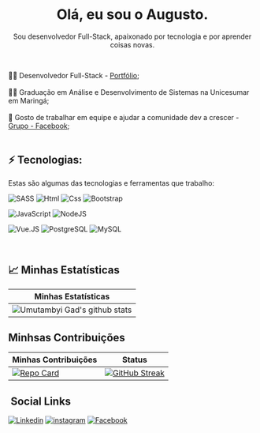 
<h1 align='center'>
    Olá, eu sou o Augusto.
</h1>

<p align='center'>
    Sou desenvolvedor Full-Stack, apaixonado por tecnologia e por aprender coisas novas.
</p>

<p> <br> <p/>

:technologist: Desenvolvedor Full-Stack - [Portfólio](https://portifolio-augusto.netlify.app/);<br> <br>
:man_student: Graduação em Análise e Desenvolvimento de Sistemas na Unicesumar em Maringá;<br> <br>
:handshake: Gosto de trabalhar em equipe e ajudar a comunidade dev a crescer - [Grupo - Facebook](https://www.facebook.com/groups/2249002278688933);<br>
<br>

## ⚡ Tecnologias:


Estas são algumas das tecnologias e ferramentas que trabalho:

![SASS](https://img.shields.io/badge/SASS-hotpink.svg?style=for-the-badge&logo=SASS&logoColor=white)
![Html](https://img.shields.io/badge/HTML5-E34F26?style=for-the-badge&logo=html5&logoColor=white)
![Css](https://img.shields.io/badge/CSS3-1572B6?style=for-the-badge&logo=css3&logoColor=white)
![Bootstrap](https://img.shields.io/badge/Bootstrap-563D7C?style=for-the-badge&logo=bootstrap&logoColor=white)

![JavaScript](https://img.shields.io/badge/javascript-%23323330.svg?style=for-the-badge&logo=javascript&logoColor=%23F7DF1E)
![NodeJS](https://img.shields.io/badge/Node.js-339933?style=for-the-badge&logo=node.js&logoColor=white)

![Vue.JS](https://img.shields.io/badge/Vue.js-41B883?style=for-the-badge&logo=vue.js&logoColor=white)
![PostgreSQL](https://img.shields.io/badge/PostgreSQL-336791?style=for-the-badge&logo=postgresql&logoColor=white)
![MySQL](https://img.shields.io/badge/mysql-%2300f.svg?style=for-the-badge&logo=mysql&logoColor=white)

<br>  

## 📈 Minhas Estatísticas

| Minhas Estatísticas                                                                                                                                     |
|---------------------------------------------------------------------------------------------------------------------------------------------------------|
| ![Umutambyi Gad's github stats](https://github-readme-stats.vercel.app/api?username=augustoOliveira1993&show_icons=true&hide_border=true&theme=dracula) |


## Minhsas Contribuições

| Minhas Contribuições                                                                                                                                                                                                                       | Status                                                                                                                                                    |
|--------------------------------------------------------------------------------------------------------------------------------------------------------------------------------------------------------------------------------------------|-----------------------------------------------------------------------------------------------------------------------------------------------------------|
|[![Repo Card](https://github-readme-stats.vercel.app/api/pin/?username=augustoOliveira1993&repo=dio-lab-open-source&bg_color=ec63a1&border_color=fff&show_icons=true&icon_color=fff&title_color=fff&text_color=fff)](https://github.com/augustoOliveira1993/dio-lab-open-source)| [![GitHub Streak](https://streak-stats.demolab.com/?user=elidianaandrade&theme=bear&background=000&border=30A3DC&dates=FFF)](https://git.io/streak-stats) | `theme=bear` `background=000` `dates=FFF`| 

## &nbsp;Social Links

[![Linkedin](https://img.shields.io/badge/LinkedIn-0077B5?style=for-the-badge&logo=linkedin&logoColor=white)](https://www.linkedin.com/in/augusto-oliveira-70961a253/)
[![instagram](https://img.shields.io/badge/Instagram-E4405F?style=for-the-badge&logo=instagram&logoColor=white)](https://www.instagram.com/augustosilva980/)
[![Facebook](https://img.shields.io/badge/Facebook-1877f2?style=for-the-badge&logo=facebook&logoColor=white)](https://www.facebook.com/profile.php?id=100006442060343)
